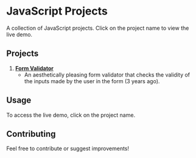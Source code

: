 # JavaScript Projects

A collection of JavaScript projects. Click on the project name to view the live demo.

## Projects

1. **[Form Validator](https://helioman.github.io/here_JS_projects/form-validator)**
   - An aesthetically pleasing form validator that checks the validity of the inputs made by the user in the form (3 years ago).

## Usage

To access the live demo, click on the project name.

## Contributing

Feel free to contribute or suggest improvements!
